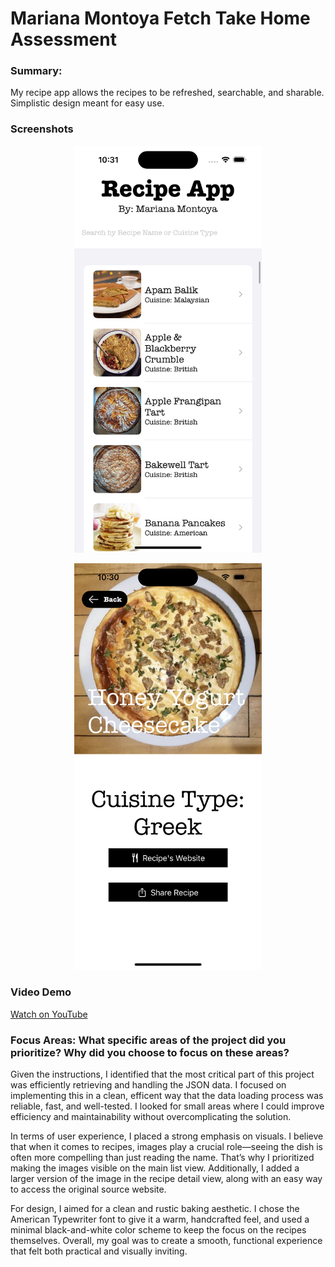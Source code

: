 # Mariana Montoya Fetch Take Home Assessment

### Summary:

<p> My recipe app allows the recipes to be refreshed, searchable, and sharable. Simplistic design meant for easy use. </p>

### Screenshots
<p align="center">
  <img src="https://github.com/marianamontoya/MontoyaFetch/raw/main/Demos/ContentViewDemo.png" width="300" alt="Content View" />
  <br />
</p>

<p align="center">
  <img src="https://github.com/marianamontoya/MontoyaFetch/raw/main/Demos/RecipeDemo.png" width="300" alt="Recipe Demo" />
  <br />
</p>

### Video Demo
[Watch on YouTube](https://youtube.com/shorts/7RZ5rubSjvc?si=ojfTlKRNh5WL4Y1q)


### Focus Areas: What specific areas of the project did you prioritize? Why did you choose to focus on these areas?
<p> Given the instructions, I identified that the most critical part of this project was efficiently retrieving and handling the JSON data. I focused on implementing this in a clean, efficent way that the data loading process was reliable, fast, and well-tested. I looked for small areas where I could improve efficiency and maintainability without overcomplicating the solution. </p>

<p> In terms of user experience, I placed a strong emphasis on visuals. I believe that when it comes to recipes, images play a crucial role—seeing the dish is often more compelling than just reading the name. That’s why I prioritized making the images visible on the main list view. Additionally, I added a larger version of the image in the recipe detail view, along with an easy way to access the original source website. </p>

<p> For design, I aimed for a clean and rustic baking aesthetic. I chose the American Typewriter font to give it a warm, handcrafted feel, and used a minimal black-and-white color scheme to keep the focus on the recipes themselves. Overall, my goal was to create a smooth, functional experience that felt both practical and visually inviting. </p>

